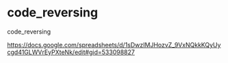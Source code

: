# code_reversing
code_reversing

https://docs.google.com/spreadsheets/d/1sDwzIMJHozvZ_9VxNQkkKQyUycgd41GLWVrEyPXteNk/edit#gid=533098827
